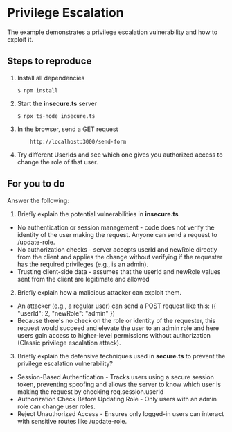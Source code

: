 # Privilege Escalation

The example demonstrates a privilege escalation vulnerability and how to exploit it.

## Steps to reproduce

1. Install all dependencies

    `$ npm install`

2. Start the **insecure.ts** server

    `$ npx ts-node insecure.ts`

3. In the browser, send a GET request

    ```
        http://localhost:3000/send-form
    ```

4. Try different UserIds and see which one gives you authorized access to change the role of that user.

## For you to do

Answer the following:

1. Briefly explain the potential vulnerabilities in **insecure.ts**
- No authentication or session management - code does not verify the identity of the user making the request. Anyone can send a request to /update-role.
- No authorization checks - server accepts userId and newRole directly from the client and applies the change without verifying if the requester has the required privileges (e.g., is an admin).
- Trusting client-side data - assumes that the userId and newRole values sent from the client are legitimate and allowed

2. Briefly explain how a malicious attacker can exploit them.
- An attacker (e.g., a regular user) can send a POST request like this: 
({
  "userId": 2,
  "newRole": "admin"
}) 
- Because there's no check on the role or identity of the requester, this request would succeed and elevate the user to an admin role and here users gain access to higher-level permissions without authorization (Classic privilege escalation attack).

3. Briefly explain the defensive techniques used in **secure.ts** to prevent the privilege escalation vulnerability?
- Session-Based Authentication - Tracks users using a secure session token, preventing spoofing and allows the server to know which user is making the request by checking req.session.userId
- Authorization Check Before Updating Role - Only users with an admin role can change user roles.
- Reject Unauthorized Access - Ensures only logged-in users can interact with sensitive routes like /update-role.
